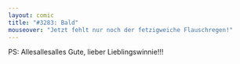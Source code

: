 ```yaml
---
layout: comic
title: "#3283: Bald"
mouseover: "Jetzt fehlt nur noch der fetzigweiche Flauschregen!"
---
```


PS: 
Allesallesalles Gute, lieber Lieblingswinnie!!!
